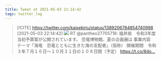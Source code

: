 ```yaml
---
title: Tweet at 2021-05-03 22:14:42
tags: twitter_log
---
```


> [!CITE] https://twitter.com/kaisekiriu/status/1389206784854740998 (2021-05-03 22:14:42)
> ![](https://twitter.com/kaisekiriu/status/1389206784854740998)
> RT @pantheo27705718: 福井県　令和3年度当初予算案が公開されています。
> 恐竜博物館、夏の企画展は
> 事業内容　テーマ「海竜　恐竜とともに生きた海の支配者」（仮称）
> 開催期間　令和３年７月１６日～１０月３１日の１０８日間（予定） https://t.co/8do…
